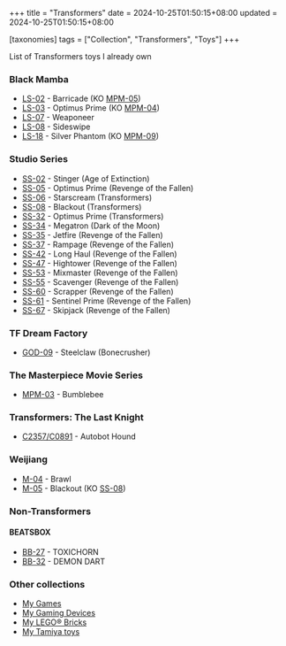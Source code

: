 +++
title = "Transformers"
date = 2024-10-25T01:50:15+08:00
updated = 2024-10-25T01:50:15+08:00

[taxonomies]
tags = ["Collection", "Transformers", "Toys"]
+++

List of Transformers toys I already own

### Black Mamba

- [LS-02](https://www.youtube.com/watch?v=Q8pcD1rxkAA) - Barricade (KO [MPM-05](<https://tfwiki.net/wiki/File:TF-Masterpiece-MPM-5-Barricade-(Hasbro).jpg>))
- [LS-03](https://www.youtube.com/watch?v=MgYXxRcSAtU) - Optimus Prime (KO [MPM-04](<https://tfwiki.net/wiki/Optimus_Prime_(Movie)/toys#Masterpiece>))
- [LS-07](https://www.youtube.com/watch?v=9ajwMK-O6c4) - Weaponeer
- [LS-08](https://www.youtube.com/watch?v=uyfEne_CZVo) - Sideswipe
- [LS-18](https://www.youtube.com/watch?v=PahYOhOHh3o) - Silver Phantom (KO [MPM-09](<https://tfwiki.net/wiki/Jazz_(Movie)#Masterpiece>))

<!-- more -->

### Studio Series

- [SS-02](<https://tfwiki.net/wiki/Stinger_(AOE)#Generations>) - Stinger (Age of Extinction)
- [SS-05](<https://tfwiki.net/wiki/Optimus_Prime_(Movie)/toys#Studio_Series>) - Optimus Prime (Revenge of the Fallen)
- [SS-06](<https://tfwiki.net/wiki/Starscream_(Movie)/toys#Studio_Series>) - Starscream (Transformers)
- [SS-08](<https://tfwiki.net/wiki/Blackout_(Movie)#Generations>) - Blackout (Transformers)
- [SS-32](<https://tfwiki.net/wiki/Optimus_Prime_(Movie)/toys#SS32>) - Optimus Prime (Transformers)
- [SS-34](<https://tfwiki.net/wiki/Megatron_(Movie)/toys#SS34>) - Megatron (Dark of the Moon)
- [SS-35](<https://tfwiki.net/wiki/Jetfire_(Movie)#Generations>) - Jetfire (Revenge of the Fallen)
- [SS-37](<https://tfwiki.net/wiki/Rampage_(ROTF)#Generations>) - Rampage (Revenge of the Fallen)
- [SS-42](<https://tfwiki.net/wiki/Long_Haul_(ROTF)#Generations>) - Long Haul (Revenge of the Fallen)
- [SS-47](<https://tfwiki.net/wiki/Hightower_(ROTF)#Generations>) - Hightower (Revenge of the Fallen)
- [SS-53](<https://tfwiki.net/wiki/Mixmaster_(ROTF)#Generations>) - Mixmaster (Revenge of the Fallen)
- [SS-55](<https://tfwiki.net/wiki/Scavenger_(ROTF)#Generations>) - Scavenger (Revenge of the Fallen)
- [SS-60](<https://tfwiki.net/wiki/Scrapper_(ROTF)#Generations>) - Scrapper (Revenge of the Fallen)
- [SS-61](<https://tfwiki.net/wiki/Sentinel_Prime_(ROTF)#Studio_Series>) - Sentinel Prime (Revenge of the Fallen)
- [SS-67](<https://tfwiki.net/wiki/Skipjack_(ROTF)#Generations>) - Skipjack (Revenge of the Fallen)

### TF Dream Factory

- [GOD-09](https://www.youtube.com/watch?v=fY19VqFSmfQ) - Steelclaw (Bonecrusher)

### The Masterpiece Movie Series

- [MPM-03](<https://tfwiki.net/wiki/Bumblebee_(Movie)/toys#MPM3>) - Bumblebee

### Transformers: The Last Knight

- [C2357/C0891](https://www.youtube.com/watch?v=ZF1-L2qL-z4) - Autobot Hound

### Weijiang

- [M-04](https://www.youtube.com/watch?v=QSQQn0l-dAM) - Brawl
- [M-05](https://www.youtube.com/watch?v=_Ith1_tttPg) - Blackout (KO [SS-08](<https://tfwiki.net/wiki/Blackout_(Movie)#Generations>))

### Non-Transformers

#### BEATSBOX

- [BB-27](https://acg.78dm.net/ct/351814.html) - TOXICHORN
- [BB-32](https://acg.78dm.net/ct/355188.html) - DEMON DART

### Other collections

- [My Games](@/collections/games.md)
- [My Gaming Devices](@/collections/gaming-devices.md)
- [My LEGO® Bricks](@/collections/lego-bricks.md)
- [My Tamiya toys](@/collections/tamiya.md)
